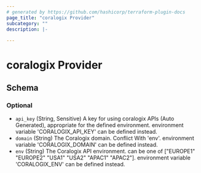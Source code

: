 ```yaml
---
# generated by https://github.com/hashicorp/terraform-plugin-docs
page_title: "coralogix Provider"
subcategory: ""
description: |-
  
---
```


# coralogix Provider





<!-- schema generated by tfplugindocs -->
## Schema

### Optional

- `api_key` (String, Sensitive) A key for using coralogix APIs (Auto Generated), appropriate for the defined environment. environment variable 'CORALOGIX_API_KEY' can be defined instead.
- `domain` (String) The Coralogix domain. Conflict With 'env'. environment variable 'CORALOGIX_DOMAIN' can be defined instead.
- `env` (String) The Coralogix API environment. can be one of ["EUROPE1" "EUROPE2" "USA1" "USA2" "APAC1" "APAC2"]. environment variable 'CORALOGIX_ENV' can be defined instead.
